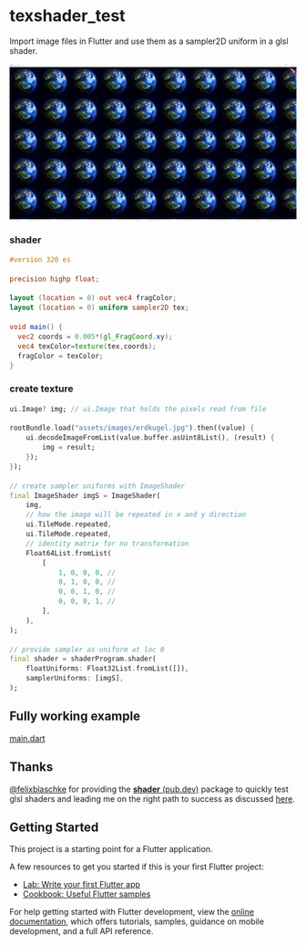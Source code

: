 # texshader_test

Import image files in Flutter and use them as a sampler2D uniform in a glsl shader.


![Screenshot](blob/sc.jpg)

### shader

```glsl
#version 320 es

precision highp float;

layout (location = 0) out vec4 fragColor;
layout (location = 0) uniform sampler2D tex;

void main() {
  vec2 coords = 0.005*(gl_FragCoord.xy);
  vec4 texColor=texture(tex,coords);
  fragColor = texColor;
}
```

### create texture

```dart
ui.Image? img; // ui.Image that holds the pixels read from file

rootBundle.load("assets/images/erdkugel.jpg").then((value) {
    ui.decodeImageFromList(value.buffer.asUint8List(), (result) {
        img = result;
    });
});

// create sampler uniforms with ImageShader
final ImageShader imgS = ImageShader(
    img,
    // how the image will be repeated in x and y direction
    ui.TileMode.repeated,
    ui.TileMode.repeated,
    // identity matrix for no transformation
    Float64List.fromList(
        [
            1, 0, 0, 0, //
            0, 1, 0, 0, //
            0, 0, 1, 0, //
            0, 0, 0, 1, //
        ],
    ),
);

// provide sampler as uniform at loc 0
final shader = shaderProgram.shader(
    floatUniforms: Float32List.fromList([]),
    samplerUniforms: [imgS],
);
```

## Fully working example 

[main.dart](lib/main.dart)

## Thanks

[@felixblaschke](https://github.com/felixblaschke) for providing the [**shader** (pub.dev)](https://pub.dev/packages/shader/versions) package to quickly test glsl shaders and leading me on the right path to success as discussed [here](https://github.com/felixblaschke/shader/issues/1). 

## Getting Started

This project is a starting point for a Flutter application.

A few resources to get you started if this is your first Flutter project:

- [Lab: Write your first Flutter app](https://docs.flutter.dev/get-started/codelab)
- [Cookbook: Useful Flutter samples](https://docs.flutter.dev/cookbook)

For help getting started with Flutter development, view the
[online documentation](https://docs.flutter.dev/), which offers tutorials,
samples, guidance on mobile development, and a full API reference.
